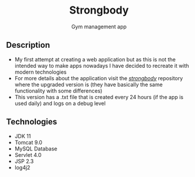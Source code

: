 <h1 align="center">Strongbody<project-name></h1>

<p align="center">Gym management app<project-description></p>

## Description
  - My first attempt at creating a web application but as this is not the intended way to make apps nowadays I have decided to recreate it with modern technologies
  - For more details about the application visit the <i>[strongbody](https://github.com/mhgalinec/strongbody-v2)</i> repository where the upgraded version is (they have basically the same functionality with some differences)
  - This version has a .txt file that is created every 24 hours (if the app is used daily) and logs on a debug level
  
## Technologies
  - JDK 11
  - Tomcat 9.0
  - MySQL Database
  - Servlet 4.0
  - JSP 2.3
  - log4j2
